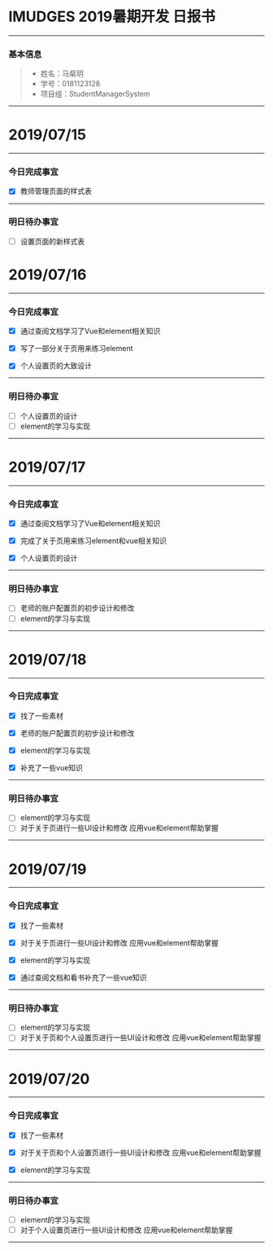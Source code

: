 # IMUDGES 2019暑期开发 日报书
-------


### 基本信息
> * 姓名：马粲玥
> * 学号：0181123128
> * 项目组：StudentManagerSystem
-------


# 2019/07/15

-------

### 今日完成事宜
- [x]  教师管理页面的样式表


------
### 明日待办事宜
- [ ] 设置页面的新样式表


# 2019/07/16

-------

### 今日完成事宜
- [x]  通过查阅文档学习了Vue和element相关知识
- [x]  写了一部分关于页用来练习element
- [x]  个人设置页的大致设计



------
### 明日待办事宜
- [ ] 个人设置页的设计
- [ ] element的学习与实现
-------

# 2019/07/17

-------

### 今日完成事宜
- [x]  通过查阅文档学习了Vue和element相关知识
- [x]  完成了关于页用来练习element和vue相关知识
- [x]  个人设置页的设计



------
### 明日待办事宜
- [ ] 老师的账户配置页的初步设计和修改
- [ ] element的学习与实现
-------

# 2019/07/18

-------

### 今日完成事宜
- [x]  找了一些素材
- [x]  老师的账户配置页的初步设计和修改
- [x]  element的学习与实现
- [x]  补充了一些vue知识



------
### 明日待办事宜
- [ ]  element的学习与实现
- [ ]  对于关于页进行一些UI设计和修改 应用vue和element帮助掌握
-------


# 2019/07/19

-------

### 今日完成事宜
- [x]  找了一些素材
- [x]  对于关于页进行一些UI设计和修改 应用vue和element帮助掌握
- [x]  element的学习与实现
- [x]  通过查阅文档和看书补充了一些vue知识



------
### 明日待办事宜
- [ ]  element的学习与实现
- [ ]  对于关于页和个人设置页进行一些UI设计和修改 应用vue和element帮助掌握
-------


# 2019/07/20

-------

### 今日完成事宜
- [x]  找了一些素材
- [x]  对于关于页和个人设置页进行一些UI设计和修改 应用vue和element帮助掌握
- [x]  element的学习与实现



------
### 明日待办事宜
- [ ]  element的学习与实现
- [ ]  对于个人设置页进行一些UI设计和修改 应用vue和element帮助掌握
-------
